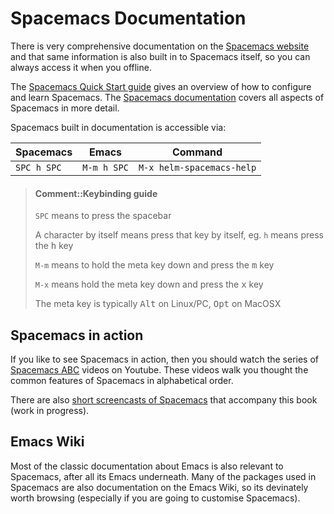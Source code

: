 # Spacemacs Documentation

There is very comprehensive documentation on the [Spacemacs website](https://spacemacs.org) and that same information is also built in to Spacemacs itself, so you can always access it when you offline.

The [Spacemacs Quick Start guide](http://spacemacs.org/doc/QUICK_START.html) gives an overview of how to configure and learn Spacemacs.  The [Spacemacs documentation](http://spacemacs.org/doc/DOCUMENTATION.html) covers all aspects of Spacemacs in more detail.

Spacemacs built in documentation is accessible via:

| Spacemacs   | Emacs       | Command                   |
|-------------|-------------|---------------------------|
| `SPC h SPC` | `M-m h SPC` | `M-x helm-spacemacs-help` |

> #### Comment::Keybinding guide
> `SPC` means to press the spacebar
>
> A character by itself means press that key by itself, eg. `h` means press the <kbd>h</kbd> key
>
> `M-m` means to hold the meta key down and press the <kbd>m</kbd> key
>
> `M-x` means hold the meta key down and press the <kbd>x</kbd> key
>
> The meta key is typically <kbd>Alt</kbd> on Linux/PC, <kbd>Opt</kbd> on MacOSX

## Spacemacs in action

If you like to see Spacemacs in action, then you should watch the series of [Spacemacs ABC]() videos on Youtube.  These videos walk you thought the common features of Spacemacs in alphabetical order.

There are also [short screencasts of Spacemacs]() that accompany this book (work in progress).


## Emacs Wiki 

Most of the classic documentation about Emacs is also relevant to Spacemacs, after all its Emacs underneath.  Many of the packages used in Spacemacs are also documentation on the Emacs Wiki, so its devinately worth browsing (especially if you are going to customise Spacemacs).

